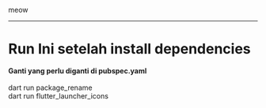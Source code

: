 meow

---

# Run Ini setelah install dependencies

**Ganti yang perlu diganti di pubspec.yaml** <br><br>
dart run package_rename<br>
dart run flutter_launcher_icons
